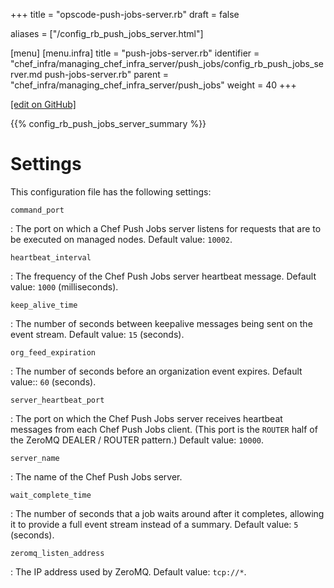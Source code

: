 +++
title = "opscode-push-jobs-server.rb"
draft = false

aliases = ["/config_rb_push_jobs_server.html"]

[menu]
  [menu.infra]
    title = "push-jobs-server.rb"
    identifier = "chef_infra/managing_chef_infra_server/push_jobs/config_rb_push_jobs_server.md push-jobs-server.rb"
    parent = "chef_infra/managing_chef_infra_server/push_jobs"
    weight = 40
+++

[\[edit on GitHub\]](https://github.com/chef/chef-web-docs/blob/master/content/config_rb_push_jobs_server.md)

{{% config_rb_push_jobs_server_summary %}}

Settings
========

This configuration file has the following settings:

`command_port`

:   The port on which a Chef Push Jobs server listens for requests that
    are to be executed on managed nodes. Default value: `10002`.

`heartbeat_interval`

:   The frequency of the Chef Push Jobs server heartbeat message.
    Default value: `1000` (milliseconds).

`keep_alive_time`

:   The number of seconds between keepalive messages being sent on the
    event stream. Default value: `15` (seconds).

`org_feed_expiration`

:   The number of seconds before an organization event expires. Default
    value:: `60` (seconds).

`server_heartbeat_port`

:   The port on which the Chef Push Jobs server receives heartbeat
    messages from each Chef Push Jobs client. (This port is the `ROUTER`
    half of the ZeroMQ DEALER / ROUTER pattern.) Default value: `10000`.

`server_name`

:   The name of the Chef Push Jobs server.

`wait_complete_time`

:   The number of seconds that a job waits around after it completes,
    allowing it to provide a full event stream instead of a summary.
    Default value: `5` (seconds).

`zeromq_listen_address`

:   The IP address used by ZeroMQ. Default value: `tcp://*`.
